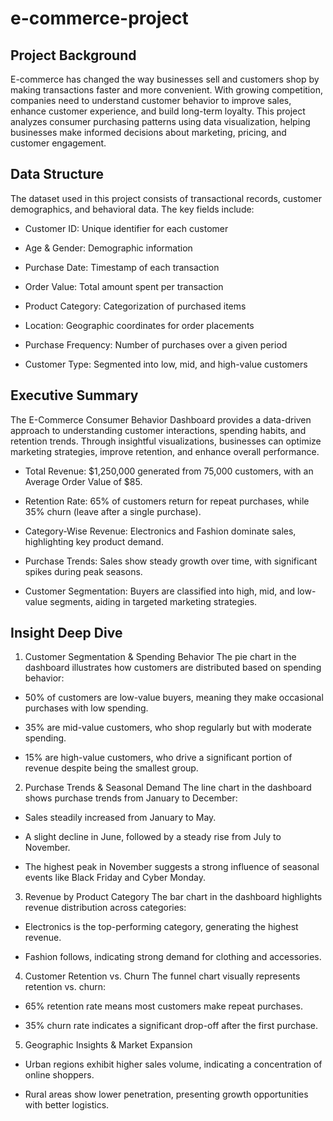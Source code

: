 # e-commerce-project
## Project Background
E-commerce has changed the way businesses sell and customers shop by making transactions faster and more convenient. With growing competition, companies need to understand customer behavior to improve sales, enhance customer experience, and build long-term loyalty. This project analyzes consumer purchasing patterns using data visualization, helping businesses make informed decisions about marketing, pricing, and customer engagement.

## Data Structure
The dataset used in this project consists of transactional records, customer demographics, and behavioral data. The key fields include:

* Customer ID: Unique identifier for each customer

* Age & Gender: Demographic information

* Purchase Date: Timestamp of each transaction

* Order Value: Total amount spent per transaction

* Product Category: Categorization of purchased items

* Location: Geographic coordinates for order placements

* Purchase Frequency: Number of purchases over a given period

* Customer Type: Segmented into low, mid, and high-value customers

## Executive Summary

The E-Commerce Consumer Behavior Dashboard provides a data-driven approach to understanding customer interactions, spending habits, and retention trends. Through insightful visualizations, businesses can optimize marketing strategies, improve retention, and enhance overall performance.

* Total Revenue: $1,250,000 generated from 75,000 customers, with an Average Order Value of $85.

* Retention Rate: 65% of customers return for repeat purchases, while 35% churn (leave after a single purchase).

* Category-Wise Revenue: Electronics and Fashion dominate sales, highlighting key product demand.

* Purchase Trends: Sales show steady growth over time, with significant spikes during peak seasons.

* Customer Segmentation: Buyers are classified into high, mid, and low-value segments, aiding in targeted marketing strategies.

## Insight Deep Dive

1. Customer Segmentation & Spending Behavior
The pie chart in the dashboard illustrates how customers are distributed based on spending behavior:

* 50% of customers are low-value buyers, meaning they make occasional purchases with low spending.

* 35% are mid-value customers, who shop regularly but with moderate spending.

* 15% are high-value customers, who drive a significant portion of revenue despite being the smallest group.

2. Purchase Trends & Seasonal Demand
The line chart in the dashboard shows purchase trends from January to December:

* Sales steadily increased from January to May.

* A slight decline in June, followed by a steady rise from July to November.

* The highest peak in November suggests a strong influence of seasonal events like Black Friday and Cyber Monday.

3. Revenue by Product Category
The bar chart in the dashboard highlights revenue distribution across categories:

* Electronics is the top-performing category, generating the highest revenue.

* Fashion follows, indicating strong demand for clothing and accessories.

4. Customer Retention vs. Churn
The funnel chart visually represents retention vs. churn:

* 65% retention rate means most customers make repeat purchases.

* 35% churn rate indicates a significant drop-off after the first purchase.

5. Geographic Insights & Market Expansion

* Urban regions exhibit higher sales volume, indicating a concentration of online shoppers.

* Rural areas show lower penetration, presenting growth opportunities with better logistics.
